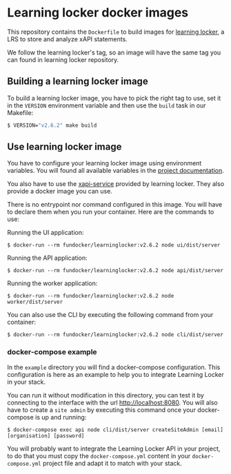 # Learning locker docker images

This repository contains the `Dockerfile` to build images for [learning locker](https://github.com/LearningLocker/learninglocker), a LRS to store and analyze xAPI statements.

We follow the learning locker's tag, so an image will have the same tag you can found in learning locker repository.

## Building a learning locker image

To build a learning locker image, you have to pick the right tag to use, set it in the `VERSION` environment variable and then use the `build` task in our Makefile:

```bash
$ VERSION="v2.6.2" make build
```

## Use learning locker image

You have to configure your learning locker image using environment variables. You will found all available variables in the [project documentation](http://docs.learninglocker.net/guides-configuring/#learning-locker-application).

You also have to use the [xapi-service](https://github.com/LearningLocker/xapi-service) provided by learning locker. They also provide a docker image you can use.

There is no entrypoint nor command configured in this image. You will have to declare them when you run your container. Here are the commands to use:

Running the UI application:

```
$ docker-run --rm fundocker/learninglocker:v2.6.2 node ui/dist/server
```

Running the API application:

```
$ docker-run --rm fundocker/learninglocker:v2.6.2 node api/dist/server
```

Running the worker application:

```
$ docker-run --rm fundocker/learninglocker:v2.6.2 node worker/dist/server
```

You can also use the CLI by executing the following command from your container:

```
$ docker-run --rm fundocker/learninglocker:v2.6.2 node cli/dist/server
```

### docker-compose example

In the `example` directory you will find a docker-compose configuration. This configuration is here as an example to help you to integrate
Learning Locker in your stack.

You can run it without modification in this directory, you can test it by connecting to the interface with the url [http://localhost:8080](http://localhost:8080).
You will also have to create a `site admin` by executing this command once your docker-compose is up and running:

```
$ docker-compose exec api node cli/dist/server createSiteAdmin [email] [organisation] [password]
```

You will probably want to integrate the Learning Locker API in your project, to do that you must copy the `docker-compose.yml` content in your `docker-compose.yml` project file and adapt it to match with your stack.

